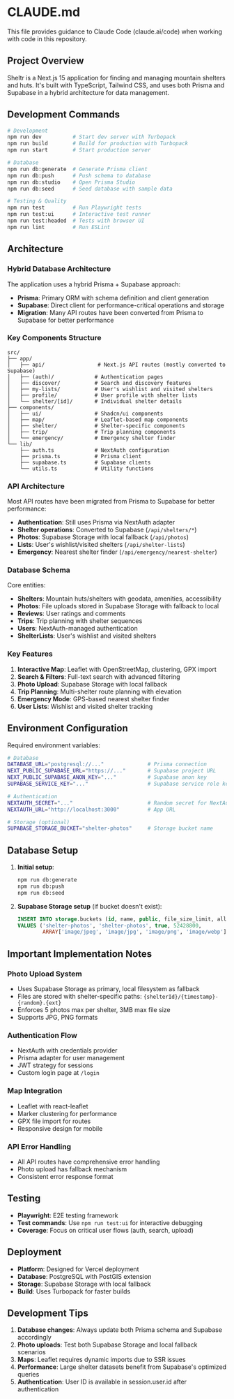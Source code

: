# CLAUDE.md

This file provides guidance to Claude Code (claude.ai/code) when working with code in this repository.

## Project Overview

Sheltr is a Next.js 15 application for finding and managing mountain shelters and huts. It's built with TypeScript, Tailwind CSS, and uses both Prisma and Supabase in a hybrid architecture for data management.

## Development Commands

```bash
# Development
npm run dev          # Start dev server with Turbopack
npm run build        # Build for production with Turbopack
npm run start        # Start production server

# Database
npm run db:generate  # Generate Prisma client
npm run db:push      # Push schema to database
npm run db:studio    # Open Prisma Studio
npm run db:seed      # Seed database with sample data

# Testing & Quality
npm run test         # Run Playwright tests
npm run test:ui      # Interactive test runner
npm run test:headed  # Tests with browser UI
npm run lint         # Run ESLint
```

## Architecture

### Hybrid Database Architecture
The application uses a hybrid Prisma + Supabase approach:
- **Prisma**: Primary ORM with schema definition and client generation
- **Supabase**: Direct client for performance-critical operations and storage
- **Migration**: Many API routes have been converted from Prisma to Supabase for better performance

### Key Components Structure
```
src/
├── app/
│   ├── api/                 # Next.js API routes (mostly converted to Supabase)
│   ├── (auth)/             # Authentication pages
│   ├── discover/           # Search and discovery features
│   ├── my-lists/           # User's wishlist and visited shelters
│   ├── profile/            # User profile with shelter lists
│   └── shelter/[id]/       # Individual shelter details
├── components/
│   ├── ui/                 # Shadcn/ui components
│   ├── map/                # Leaflet-based map components
│   ├── shelter/            # Shelter-specific components
│   ├── trip/               # Trip planning components
│   └── emergency/          # Emergency shelter finder
└── lib/
    ├── auth.ts             # NextAuth configuration
    ├── prisma.ts           # Prisma client
    ├── supabase.ts         # Supabase clients
    └── utils.ts            # Utility functions
```

### API Architecture
Most API routes have been migrated from Prisma to Supabase for better performance:
- **Authentication**: Still uses Prisma via NextAuth adapter
- **Shelter operations**: Converted to Supabase (`/api/shelters/*`)
- **Photos**: Supabase Storage with local fallback (`/api/photos`)
- **Lists**: User's wishlist/visited shelters (`/api/shelter-lists`)
- **Emergency**: Nearest shelter finder (`/api/emergency/nearest-shelter`)

### Database Schema
Core entities:
- **Shelters**: Mountain huts/shelters with geodata, amenities, accessibility
- **Photos**: File uploads stored in Supabase Storage with fallback to local
- **Reviews**: User ratings and comments
- **Trips**: Trip planning with shelter sequences
- **Users**: NextAuth-managed authentication
- **ShelterLists**: User's wishlist and visited shelters

### Key Features
1. **Interactive Map**: Leaflet with OpenStreetMap, clustering, GPX import
2. **Search & Filters**: Full-text search with advanced filtering
3. **Photo Upload**: Supabase Storage with local fallback
4. **Trip Planning**: Multi-shelter route planning with elevation
5. **Emergency Mode**: GPS-based nearest shelter finder
6. **User Lists**: Wishlist and visited shelter tracking

## Environment Configuration

Required environment variables:
```bash
# Database
DATABASE_URL="postgresql://..."              # Prisma connection
NEXT_PUBLIC_SUPABASE_URL="https://..."       # Supabase project URL
NEXT_PUBLIC_SUPABASE_ANON_KEY="..."          # Supabase anon key
SUPABASE_SERVICE_KEY="..."                   # Supabase service role key

# Authentication
NEXTAUTH_SECRET="..."                        # Random secret for NextAuth
NEXTAUTH_URL="http://localhost:3000"         # App URL

# Storage (optional)
SUPABASE_STORAGE_BUCKET="shelter-photos"     # Storage bucket name
```

## Database Setup

1. **Initial setup**:
   ```bash
   npm run db:generate
   npm run db:push
   npm run db:seed
   ```

2. **Supabase Storage setup** (if bucket doesn't exist):
   ```sql
   INSERT INTO storage.buckets (id, name, public, file_size_limit, allowed_mime_types)
   VALUES ('shelter-photos', 'shelter-photos', true, 52428800,
           ARRAY['image/jpeg', 'image/jpg', 'image/png', 'image/webp']);
   ```

## Important Implementation Notes

### Photo Upload System
- Uses Supabase Storage as primary, local filesystem as fallback
- Files are stored with shelter-specific paths: `{shelterId}/{timestamp}-{random}.{ext}`
- Enforces 5 photos max per shelter, 3MB max file size
- Supports JPG, PNG formats

### Authentication Flow
- NextAuth with credentials provider
- Prisma adapter for user management
- JWT strategy for sessions
- Custom login page at `/login`

### Map Integration
- Leaflet with react-leaflet
- Marker clustering for performance
- GPX file import for routes
- Responsive design for mobile

### API Error Handling
- All API routes have comprehensive error handling
- Photo upload has fallback mechanism
- Consistent error response format

## Testing

- **Playwright**: E2E testing framework
- **Test commands**: Use `npm run test:ui` for interactive debugging
- **Coverage**: Focus on critical user flows (auth, search, upload)

## Deployment

- **Platform**: Designed for Vercel deployment
- **Database**: PostgreSQL with PostGIS extension
- **Storage**: Supabase Storage with local fallback
- **Build**: Uses Turbopack for faster builds

## Development Tips

1. **Database changes**: Always update both Prisma schema and Supabase accordingly
2. **Photo uploads**: Test both Supabase Storage and local fallback scenarios
3. **Maps**: Leaflet requires dynamic imports due to SSR issues
4. **Performance**: Large shelter datasets benefit from Supabase's optimized queries
5. **Authentication**: User ID is available in session.user.id after authentication